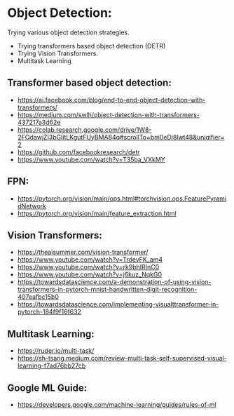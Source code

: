 # Object Detection:

Trying various object detection strategies.
- Trying transformers based object detection (DETR)
- Trying Vision Transformers.
- Multitask Learning

## Transformer based object detection:
 - https://ai.facebook.com/blog/end-to-end-object-detection-with-transformers/
 - https://medium.com/swlh/object-detection-with-transformers-437217a3d62e
 - https://colab.research.google.com/drive/1W8-2FOdawjZl3bGIitLKgutFUyBMA84q#scrollTo=bm0eDi8lwt48&uniqifier=2
 - https://github.com/facebookresearch/detr
 - https://www.youtube.com/watch?v=T35ba_VXkMY

## FPN:
 - https://pytorch.org/vision/main/ops.html#torchvision.ops.FeaturePyramidNetwork
 - https://pytorch.org/vision/main/feature_extraction.html

## Vision Transformers:

- https://theaisummer.com/vision-transformer/
- https://www.youtube.com/watch?v=TrdevFK_am4
- https://www.youtube.com/watch?v=rk9bhIRInC0
- https://www.youtube.com/watch?v=j6kuz_NqkG0
- https://towardsdatascience.com/a-demonstration-of-using-vision-transformers-in-pytorch-mnist-handwritten-digit-recognition-407eafbc15b0
- https://towardsdatascience.com/implementing-visualttransformer-in-pytorch-184f9f16f632

## Multitask Learning:

- https://ruder.io/multi-task/
- https://sh-tsang.medium.com/review-multi-task-self-supervised-visual-learning-f7ad76bb27cb

## Google ML Guide:

- https://developers.google.com/machine-learning/guides/rules-of-ml

